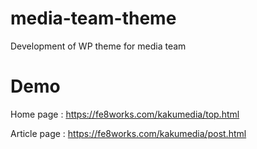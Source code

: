 # media-team-theme
Development of WP theme for media team

# Demo

Home page : https://fe8works.com/kakumedia/top.html

Article page : https://fe8works.com/kakumedia/post.html
